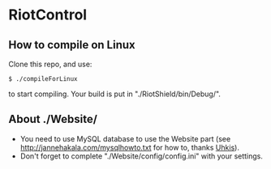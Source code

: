 RiotControl
===========


How to compile on Linux
-----------------------

Clone this repo, and use:

    $ ./compileForLinux
    
to start compiling. Your build is put in "./RiotShield/bin/Debug/".


About ./Website/
----------------

* You need to use MySQL database to use the Website part (see http://jannehakala.com/mysqlhowto.txt for how to, thanks [Uhkis](https://github.com/Uhkis)).
* Don't forget to complete "./Website/config/config.ini" with your settings.